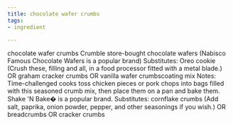 ```yaml
---
title: chocolate wafer crumbs
tags:
- ingredient

---
```

chocolate wafer crumbs Crumble store-bought chocolate wafers (Nabisco Famous Chocolate Wafers is a popular brand) Substitutes: Oreo cookie (Crush these, filling and all, in a food processor fitted with a metal blade.) OR graham cracker crumbs OR vanilla wafer crumbscoating mix Notes: Time-challenged cooks toss chicken pieces or pork chops into bags filled with this seasoned crumb mix, then place them on a pan and bake them. Shake 'N Bake� is a popular brand. Substitutes: cornflake crumbs (Add salt, paprika, onion powder, pepper, and other seasonings if you wish.) OR breadcrumbs OR cracker crumbs
